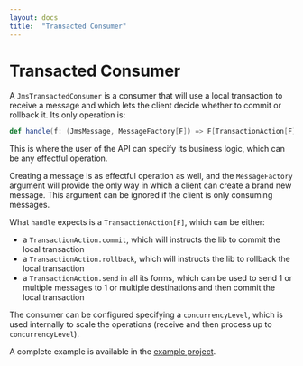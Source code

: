 ```yaml
---
layout: docs
title:  "Transacted Consumer"
---
```


# Transacted Consumer

A `JmsTransactedConsumer` is a consumer that will use a local transaction to receive a message and which lets the client decide whether to commit or rollback it.
Its only operation is:

```scala
def handle(f: (JmsMessage, MessageFactory[F]) => F[TransactionAction[F]]): F[Unit]
```

This is where the user of the API can specify its business logic, which can be any effectful operation.

Creating a message is as effectful operation as well, and the `MessageFactory` argument will provide the only way in which a client can create a brand new message. This argument can be ignored if the client is only consuming messages.

What `handle` expects is a `TransactionAction[F]`, which can be either:
- a `TransactionAction.commit`, which will instructs the lib to commit the local transaction
- a `TransactionAction.rollback`, which will instructs the lib to rollback the local transaction
- a `TransactionAction.send` in all its forms, which can be used to send 1 or multiple messages to 1 or multiple destinations and then commit the local transaction

The consumer can be configured specifying a `concurrencyLevel`, which is used internally to scale the operations (receive and then process up to `concurrencyLevel`).

A complete example is available in the [example project](https://github.com/fp-in-bo/jms4s/blob/master/examples/src/main/scala/TransactedConsumerExample.scala).
